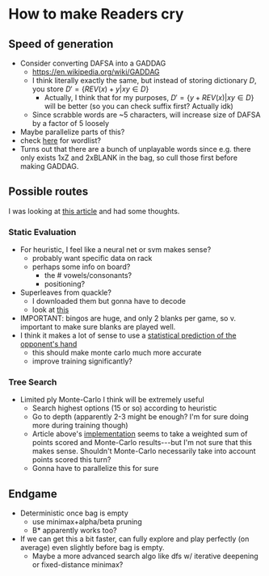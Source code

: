 # How to make Readers cry

## Speed of generation
- Consider converting DAFSA into a GADDAG
  - https://en.wikipedia.org/wiki/GADDAG
  - I think literally exactly the same, but instead of storing dictionary $D$, you store $D' = \{ REV(x)+y | xy \in D\}$
    - Actually, I think that for my purposes, $D' = \{ y+REV(x) | xy \in D\}$ will be better (so you can check suffix first? Actually idk)
  - Since scrabble words are ~5 characters, will increase size of DAFSA by a factor of 5 loosely
- Maybe parallelize parts of this?
- check [here](https://raw.githubusercontent.com/quackle/quackle/refs/heads/master/data/raw_lexica/ods5.raw) for wordlist?
- Turns out that there are a bunch of unplayable words since e.g. there only exists 1xZ and 2xBLANK in the bag, so cull those first before making GADDAG.

## Possible routes

I was looking at [this article](https://medium.com/@14domino/scrabble-is-nowhere-close-to-a-solved-game-6628ec9f5ab0)
and had some thoughts.

### Static Evaluation
- For heuristic, I feel like a neural net or svm makes sense?
  - probably want specific data on rack
  - perhaps some info on board?
    - the # vowels/consonants?
    - positioning?
- Superleaves from quackle?
  - I downloaded them but gonna have to decode
  - look at [this](https://github.com/quackle/quackle/blob/master/encodeleaves/encodeleaves.cpp)
- IMPORTANT: bingos are huge, and only 2 blanks per game, so v. important to make sure blanks are played well.
- I think it makes a lot of sense to use a [statistical prediction of the opponent's hand](https://www.researchgate.net/profile/Eyal-Amir/publication/220815435_Opponent_Modeling_in_Scrabble/links/56249b3308ae93a5c92cbdb1/Opponent-Modeling-in-Scrabble.pdf)
  - this should make monte carlo much more accurate
  - improve training significantly?
    
### Tree Search
- Limited ply Monte-Carlo I think will be extremely useful
  - Search highest options (15 or so) according to heuristic
  - Go to depth (apparently 2-3 might be enough? I'm for sure doing more during training though)
  - Article above's [implementation](https://domino14.github.io/macondo/howitworks.html) seems to take a weighted sum of points scored and Monte-Carlo results---but I'm not sure that this makes sense. Shouldn't Monte-Carlo necessarily take into account points scored this turn?
  - Gonna have to parallelize this for sure


## Endgame
- Deterministic once bag is empty
  - use minimax+alpha/beta pruning
  - B* apparently works too?
- If we can get this a bit faster, can fully explore and play perfectly (on average) even slightly before bag is empty.
  - Maybe a more advanced search algo like dfs w/ iterative deepening or fixed-distance minimax?
